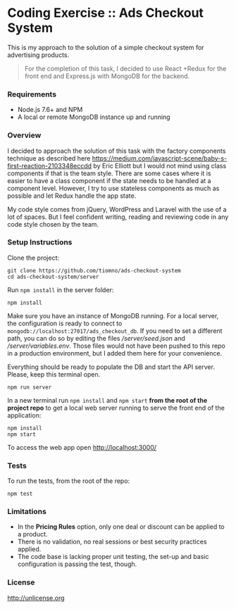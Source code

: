 Coding Exercise :: Ads Checkout System
=========================

This is my approach to the solution of a simple checkout system for advertising products.

> For the completion of this task, I decided to use React +Redux for the front end and Express.js with MongoDB for the backend.

### Requirements

* Node.js 7.6+ and NPM
* A local or remote MongoDB instance up and running

### Overview

I decided to approach the solution of this task with the factory components technique as described here <https://medium.com/javascript-scene/baby-s-first-reaction-2103348eccdd> by Eric Elliott but I would not mind using class components if that is the team style. There are some cases where it is easier to have a class component if the state needs to be handled at a component level. However, I try to use stateless components as much as possible and let Redux handle the app state.

My code style comes from jQuery, WordPress and Laravel with the use of a lot of spaces. But I feel confident writing, reading and reviewing code in any code style chosen by the team.

### Setup Instructions

Clone the project:

```
git clone https://github.com/tiomno/ads-checkout-system
cd ads-checkout-system/server
```

Run `npm install` in the server folder:

```
npm install
```

Make sure you have an instance of MongoDB running. For a local server, the configuration is ready to connect to `mongodb://localhost:27017/ads_checkout_db`. If you need to set a different path, you can do so by editing the files */server/seed.json* and */server/variables.env*. Those files would not have been pushed to this repo in a production environment, but I added them here for your convenience.

Everything should be ready to populate the DB and start the API server. Please, keep this terminal open.

```
npm run server
```

In a new terminal run `npm install` and `npm start` **from the root of the project repo** to get a local web server running to serve the front end of the application: 

```
npm install
npm start
```

To access the web app open <http://localhost:3000/>

### Tests

To run the tests, from the root of the repo:

```
npm test
```

### Limitations

- In the **Pricing Rules** option, only one deal or discount can be applied to a product.
- There is no validation, no real sessions or best security practices applied.
- The code base is lacking proper unit testing, the set-up and basic configuration is passing the test, though.

### License

<http://unlicense.org>
